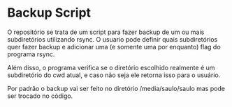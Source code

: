 # Backup Script

O repositório se trata de um script para fazer backup de um ou mais subdiretórios utilizando rsync. O usuario pode definir quais subdiretórios quer fazer backup e adicionar uma (e somente uma por enquanto) flag do programa rsync. 

Além disso, o programa verifica se o diretório escolhido realmente é um subdiretório do cwd atual, e caso não seja ele retorna isso para o usuário.

Por padrão o backup vai ser feito no diretório /media/saulo/saulo mas pode ser trocado no código.


